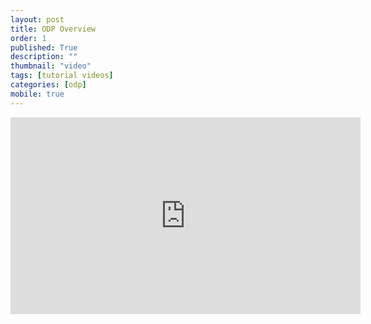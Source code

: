 ```yaml
---
layout: post
title: ODP Overview
order: 1
published: True
description: ""
thumbnail: "video"
tags: [tutorial videos]
categories: [odp]
mobile: true
---
```


<div id="desktopContent" class="content">
  <div class="video">
    <iframe width="560" height="315" src="https://www.youtube.com/embed/gGZcF9t_SIM" frameborder="0" allowfullscreen></iframe>
  </div>
</div>

<div id="mobileContent" class="content">
</div>
